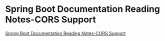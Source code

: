 # Spring Boot Documentation Reading Notes-CORS Support
[Spring Boot Documentation Reading Notes-CORS Support](https://aiwithcloud.com/2022/09/15/spring_boot_documentation_reading_notes_cors_support/)